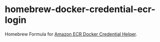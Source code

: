 # homebrew-docker-credential-ecr-login

Homebrew Formula for [Amazon ECR Docker Credential Helper](https://github.com/awslabs/amazon-ecr-credential-helper).

